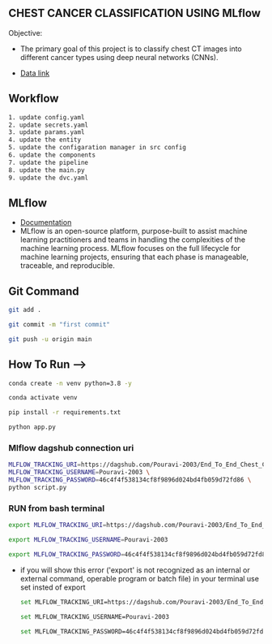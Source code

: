 ## CHEST CANCER CLASSIFICATION USING MLflow
 Objective:
 - The primary goal of this project is to classify chest CT images into different cancer types using deep neural networks (CNNs).

 - [Data link](https://drive.google.com/file/d/1z0mreUtRmR-P-magILsDR3T7M6IkGXtY/view?usp=sharing)

## Workflow
```bash
1. update config.yaml
2. update secrets.yaml
3. update params.yaml
4. update the entity
5. update the configaration manager in src config
6. update the components
7. update the pipeline
8. update the main.py
9. update the dvc.yaml
```
## MLflow

- [Documentation](https://mlflow.org/docs/latest/index.html)
- MLflow is an open-source platform, purpose-built to assist machine learning practitioners and teams in handling the complexities of the machine learning process. MLflow focuses on the full lifecycle for machine learning projects, ensuring that each phase is manageable, traceable, and reproducible.
## Git Command
```bash
git add .

git commit -m "first commit"

git push -u origin main
```

## How To Run -->
```bash
conda create -n venv python=3.8 -y
```

```bash
conda activate venv
```

```bash
pip install -r requirements.txt
```

```bash
python app.py
```


### Mlflow dagshub connection uri

```bash
MLFLOW_TRACKING_URI=https://dagshub.com/Pouravi-2003/End_To_End_Chest_Cancer_Classification_Project.mlflow \
MLFLOW_TRACKING_USERNAME=Pouravi-2003 \
MLFLOW_TRACKING_PASSWORD=46c4f4f538134cf8f9896d024bd4fb059d72fd86 \
python script.py
```

### RUN from bash terminal

```bash
export MLFLOW_TRACKING_URI=https://dagshub.com/Pouravi-2003/End_To_End_Chest_Cancer_Classification_Project.mlflow

export MLFLOW_TRACKING_USERNAME=Pouravi-2003 

export MLFLOW_TRACKING_PASSWORD=46c4f4f538134cf8f9896d024bd4fb059d72fd86

```
 - if  you will show this error ('export' is not recognized as an internal or external command,
    operable program or batch file) in your terminal use set insted of export
    ```bash
    set MLFLOW_TRACKING_URI=https://dagshub.com/Pouravi-2003/End_To_End_Chest_Cancer_Classification_Project.mlflow

    set MLFLOW_TRACKING_USERNAME=Pouravi-2003 

    set MLFLOW_TRACKING_PASSWORD=46c4f4f538134cf8f9896d024bd4fb059d72fd86
    ```




